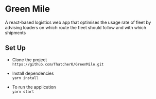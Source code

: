 
# Green Mile
A react-based logistics web app that optimises the usage rate of fleet by advising loaders on which route the fleet should follow and with which shipments

## Set Up
* Clone the project \
`https://github.com/ThatcherK/GreenMile.git`

* Install dependencies \
`yarn install`

* To run the application\
`yarn start`






